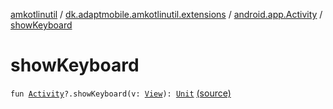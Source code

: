 [amkotlinutil](../../index.md) / [dk.adaptmobile.amkotlinutil.extensions](../index.md) / [android.app.Activity](index.md) / [showKeyboard](./show-keyboard.md)

# showKeyboard

`fun `[`Activity`](https://developer.android.com/reference/android/app/Activity.html)`?.showKeyboard(v: `[`View`](https://developer.android.com/reference/android/view/View.html)`): `[`Unit`](https://kotlinlang.org/api/latest/jvm/stdlib/kotlin/-unit/index.html) [(source)](https://github.com/adaptmobile-organization/amkotlinutil/tree/master/amkotlinutil/src/main/java/dk/adaptmobile/amkotlinutil/extensions/ActivityExtensions.kt#L25)